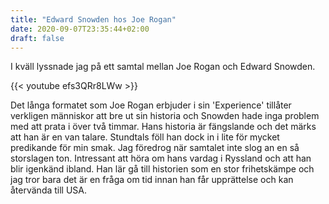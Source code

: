 ```yaml
---
title: "Edward Snowden hos Joe Rogan"
date: 2020-09-07T23:35:44+02:00
draft: false
---
```


I kväll lyssnade jag på ett samtal mellan Joe Rogan och Edward Snowden.

{{< youtube efs3QRr8LWw >}} 

 Det långa formatet som Joe Rogan erbjuder i sin 'Experience' tillåter verkligen människor att bre ut sin historia och Snowden hade inga problem med att prata i över två timmar. Hans historia är fängslande och det märks att han är en van talare. Stundtals föll han dock in i lite för mycket predikande för min smak. Jag föredrog när samtalet inte slog an en så storslagen ton. Intressant att höra om hans vardag i Ryssland och att han blir igenkänd ibland. Han lär gå till historien som en stor frihetskämpe och jag tror bara det är en fråga om tid innan han får upprättelse och kan återvända till USA. 
